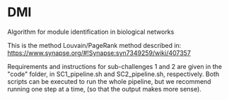 # DMI
Algorithm for module identification in biological networks

This is the method Louvain/PageRank method described in: https://www.synapse.org/#!Synapse:syn7349259/wiki/407357

Requirements and instructions for sub-challenges 1 and 2 are given in the "code" folder, in SC1_pipeline.sh and SC2_pipeline.sh, respectively.
Both scripts can be executed to run the whole pipeline, but we recommend running one step at a time, (so that the output makes more sense).
